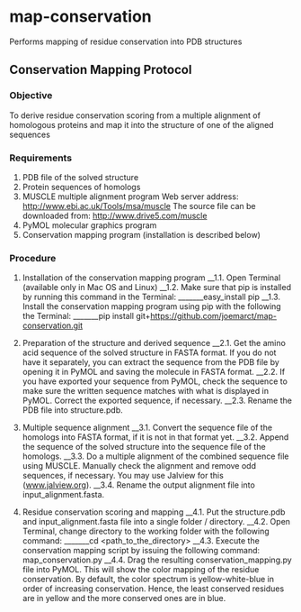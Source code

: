 map-conservation
================

Performs mapping of residue conservation into PDB structures

## Conservation Mapping Protocol

### Objective

To derive residue conservation scoring from a multiple alignment of homologous proteins and map it into the structure of one of the aligned sequences

### Requirements

1. PDB file of the solved structure
2. Protein sequences of homologs
3. MUSCLE multiple alignment program Web server address:
http://www.ebi.ac.uk/Tools/msa/muscle The source file can be downloaded from:
http://www.drive5.com/muscle
4. PyMOL molecular graphics program
5. Conservation mapping program (installation is described below)

### Procedure

1. Installation of the conservation mapping program
__1.1. Open Terminal (available only in Mac OS and Linux)
__1.2. Make sure that pip is installed by running this command in the Terminal:
_______easy_install pip
__1.3. Install the conservation mapping program using pip with the following the Terminal:
_______pip install git+https://github.com/joemarct/map-conservation.git

2. Preparation of the structure and derived sequence
__2.1. Get the amino acid sequence of the solved structure in FASTA format. If you do not have it
separately, you can extract the sequence from the PDB file by opening it in PyMOL and saving the
molecule in FASTA format.
__2.2. If you have exported your sequence from PyMOL, check the sequence to make sure the written
sequence matches with what is displayed in PyMOL. Correct the exported sequence, if necessary.
__2.3. Rename the PDB file into structure.pdb.

3. Multiple sequence alignment
__3.1. Convert the sequence file of the homologs into FASTA format, if it is not in that format yet.
__3.2. Append the sequence of the solved structure into the sequence file of the homologs.
__3.3. Do a multiple alignment of the combined sequence file using MUSCLE. Manually check the
alignment and remove odd sequences, if necessary. You may use Jalview for this
(www.jalview.org).
__3.4. Rename the output alignment file into input_alignment.fasta.

4. Residue conservation scoring and mapping
__4.1. Put the structure.pdb and input_alignment.fasta file into a single folder / directory.
__4.2. Open Terminal, change directory to the working folder with the following command:
_______cd <path_to_the_directory>
__4.3. Execute the conservation mapping script by issuing the following command:
map_conservation.py
__4.4. Drag the resulting conservation_mapping.py file into PyMOL. This will show the color mapping of the residue conservation. By default, the color spectrum is yellow-white-blue in order of increasing conservation. Hence, the least conserved residues are in yellow and the more conserved ones are in blue.
